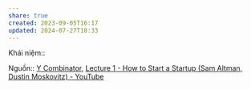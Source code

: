 ```yaml
---
share: true
created: 2023-09-05T16:17
updated: 2024-07-27T18:33
---
```

Khái niệm:: 

Nguồn:: [Y Combinator](Y%20Combinator.md), [Lecture 1 - How to Start a Startup (Sam Altman, Dustin Moskovitz) - YouTube](https://youtu.be/CBYhVcO4WgI?si=Tx2-k5qISVbwudr9&t=485)
